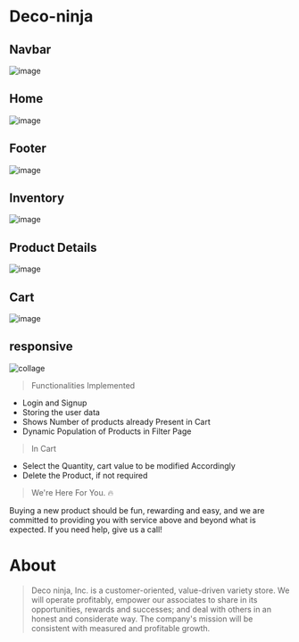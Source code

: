 # Deco-ninja

## Navbar
![image](https://user-images.githubusercontent.com/104666876/221426876-5ac6dc7d-29cc-49ed-bb92-2c2afe78f209.png)
## Home 
![image](https://user-images.githubusercontent.com/104666876/221426981-85860ccd-488f-4714-bff4-e76bd20400a3.png)
## Footer
![image](https://user-images.githubusercontent.com/104666876/221427099-5fc36446-e909-48bc-a7a9-593d6da827e1.png)
## Inventory
![image](https://user-images.githubusercontent.com/104666876/221427174-ab8702da-bf88-44af-b392-934bb6c67278.png)
## Product Details
![image](https://user-images.githubusercontent.com/104666876/221427237-ca240cde-dd3e-409a-b190-503849e477fa.png)
## Cart 
![image](https://user-images.githubusercontent.com/104666876/221427369-f6e8eb24-2125-4be0-8e47-079290ea14fd.png)
## responsive
![collage](https://user-images.githubusercontent.com/104666876/221429103-d7de9083-bd98-4ba9-b3c1-f2d4a8a791f4.png)

>Functionalities Implemented

- Login and Signup
- Storing the user data
- Shows Number of products already Present in Cart
- Dynamic Population of Products in Filter Page

>In Cart

- Select the Quantity, cart value to be modified Accordingly
- Delete the Product, if not required

>We're Here For You. 🔥

Buying a new product should be fun, rewarding and easy, and we are committed to providing you with service above and beyond what is expected. If you need help, give us a call!

# About

>Deco ninja, Inc. is a customer-oriented, value-driven variety store. We will operate profitably, empower our associates to share in its opportunities, rewards and successes; and deal with others in an honest and considerate way. The company's mission will be consistent with measured and profitable growth.
